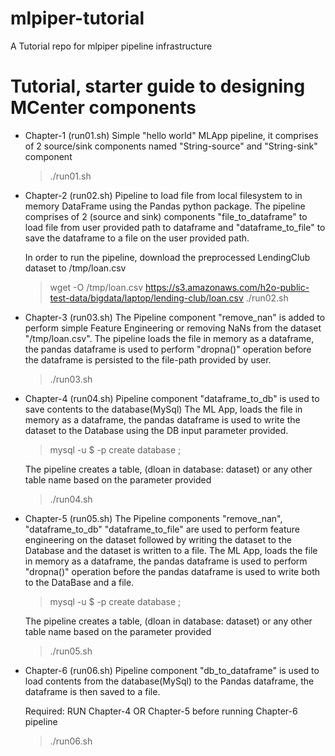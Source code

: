 # mlpiper-tutorial
A Tutorial repo for mlpiper pipeline infrastructure

Tutorial, starter guide to designing MCenter components
=======

* Chapter-1 (run01.sh)
  Simple "hello world" MLApp pipeline, it comprises of 2 source/sink components named
  "String-source" and "String-sink" component

  > ./run01.sh

* Chapter-2 (run02.sh)
  Pipeline to load file from local filesystem to in memory DataFrame using the
  Pandas python package. The pipeline comprises of 2 (source and sink) components
  "file_to_dataframe" to load file from user provided path to dataframe and
  "dataframe_to_file" to save the dataframe to a file on the user provided path.

  In order to run the pipeline, download the preprocessed LendingClub dataset
  to /tmp/loan.csv

  > wget -O /tmp/loan.csv https://s3.amazonaws.com/h2o-public-test-data/bigdata/laptop/lending-club/loan.csv
  > ./run02.sh

* Chapter-3 (run03.sh)
  The Pipeline component "remove_nan" is added to perform simple Feature Engineering
  or removing NaNs from the dataset "/tmp/loan.csv". The pipeline loads the file in
  memory as a dataframe, the pandas dataframe is used to perform "dropna()" operation
  before the dataframe is persisted to the file-path provided by user.

  > ./run03.sh

* Chapter-4 (run04.sh)
  Pipeline component "dataframe_to_db" is used to save contents to the database(MySql)
  The ML App, loads the file in memory as a dataframe, the pandas dataframe is used to
  write the dataset to the Database using the DB input parameter provided.

  > mysql -u $<USER> -p
  > create database <dataset> ;

  The pipeline creates a table, (dloan in database: dataset) or any other table name
  based on the parameter provided

  > ./run04.sh

* Chapter-5 (run05.sh)
  The Pipeline components "remove_nan", "dataframe_to_db" "dataframe_to_file" are used
  to perform feature engineering on the dataset followed by writing the dataset to the
  Database and the dataset is written to a file. The ML App, loads the file in memory as
  a dataframe, the pandas dataframe is used to perform "dropna()" operation before the
  pandas dataframe is used to write both to the DataBase and a file.

  > mysql -u $<USER> -p
  > create database <dataset> ;

  The pipeline creates a table, (dloan in database: dataset) or any other table name
  based on the parameter provided

  > ./run05.sh

* Chapter-6 (run06.sh)
  Pipeline component "db_to_dataframe" is used to load contents from the database(MySql)
  to the Pandas dataframe, the dataframe is then saved to a file.

  Required: RUN Chapter-4 OR Chapter-5 before running Chapter-6 pipeline

  > ./run06.sh
